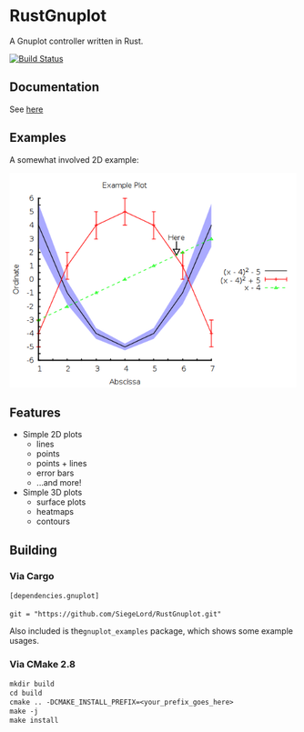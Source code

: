 # RustGnuplot

A Gnuplot controller written in Rust.

[![Build Status](https://travis-ci.org/SiegeLord/RustGnuplot.png)](https://travis-ci.org/SiegeLord/RustGnuplot)

## Documentation

See [here](http://siegelord.github.io/RustGnuplot/doc/gnuplot/index.html)

## Examples

A somewhat involved 2D example:

![2D Example plot](doc/fg1.1.png)

## Features

* Simple 2D plots
	* lines
	* points
	* points + lines
	* error bars
	* ...and more!
* Simple 3D plots
	* surface plots
	* heatmaps
	* contours

## Building

### Via Cargo

```
[dependencies.gnuplot]

git = "https://github.com/SiegeLord/RustGnuplot.git"
```

Also included is the`gnuplot_examples` package, which shows some example usages.

### Via CMake 2.8

~~~
mkdir build
cd build
cmake .. -DCMAKE_INSTALL_PREFIX=<your_prefix_goes_here>
make -j
make install
~~~

